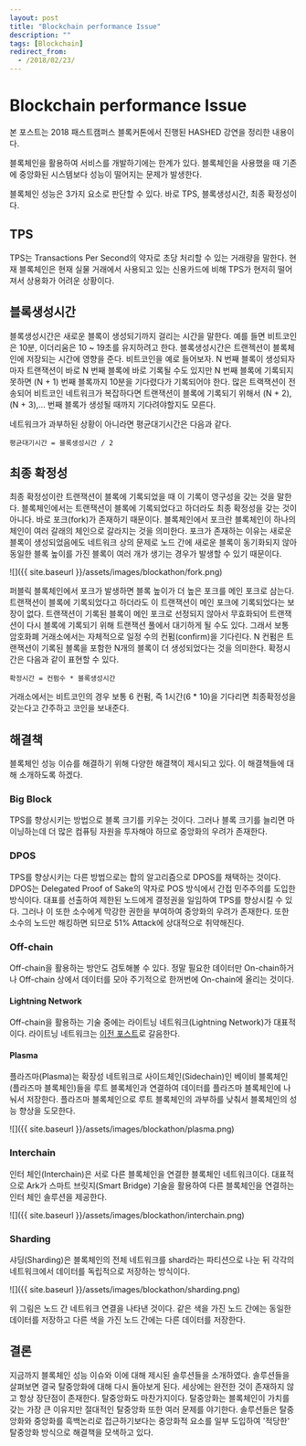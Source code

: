 ```yaml
---
layout: post
title: "Blockchain performance Issue"
description: ""
tags: [Blockchain]
redirect_from:
  - /2018/02/23/
---
```


# Blockchain performance Issue

본 포스트는 2018 패스트캠퍼스 블록커톤에서 진행된 HASHED 강연을 정리한 내용이다.

블록체인을 활용하여 서비스를 개발하기에는 한계가 있다. 블록체인을 사용했을 때 기존에 중앙화된 시스템보다 성능이 떨어지는 문제가 발생한다.

블록체인 성능은 3가지 요소로 판단할 수 있다. 바로 TPS, 블록생성시간, 최종 확정성이다.

## TPS

TPS는 Transactions Per Second의 약자로 초당 처리할 수 있는 거래량을 말한다. 현재 블록체인은 현재 실물 거래에서 사용되고 있는 신용카드에 비해 TPS가 현저히 떨어져서 상용화가 어려운 상황이다.

## 블록생성시간

  블록생성시간은 새로운 블록이 생성되기까지 걸리는 시간을 말한다. 예를 들면 비트코인은 10분, 이더리움은 10 ~ 19초를 유지하려고 한다. 블록생성시간은 트랜젝션이 블록체인에 저장되는 시간에 영향을 준다. 비트코인을 예로 들어보자. N 번째 블록이 생성되자마자 트랜잭션이 바로 N 번째 블록에 바로 기록될 수도 있지만 N 번째 블록에 기록되지 못하면 (N + 1) 번째 블록까지 10분을 기다렸다가 기록되어야 한다. 많은 트랙잭션이 전송되어 비트코인 네트워크가 복잡하다면 트랜잭션이 블록에 기록되기 위해서 (N + 2), (N + 3),... 번째 블록가 생성될 때까지 기다려야할지도 모른다.

  네트워크가 과부하된 상황이 아니라면 평균대기시간은 다음과 같다.

  ```
  평균대기시간 = 블록생성시간 / 2
  ```

## 최종 확정성

  최종 확정성이란 트랜잭션이 블록에 기록되었을 때 이 기록이 영구성을 갖는 것을 말한다. 블록체인에서는 트랜잭션이 블록에 기록되었다고 하더라도 최종 확정성을 갖는 것이 아니다. 바로 포크(fork)가 존재하기 때문이다. 블록체인에서 포크란 블록체인이 하나의 체인이 여러 갈래의 체인으로 갈라지는 것을 의미한다. 포크가 존재하는 이유는 새로운 블록이 생성되었음에도 네트워크 상의 문제로 노드 간에 새로운 블록이 동기화되지 않아 동일한 블록 높이를 가진 블록이 여러 개가 생기는 경우가 발생할 수 있기 때문이다.

  ![]({{ site.baseurl }}/assets/images/blockathon/fork.png)

  퍼블릭 블록체인에서 포크가 발생하면 블록 높이가 더 높은 포크를 메인 포크로 삼는다. 트랜잭션이 블록에 기록되었다고 하더라도 이 트랜잭션이 메인 포크에 기록되었다는 보장이 없다. 트랜잭션이 기록된 블록이 메인 포크로 선정되지 않아서 무효화되어 트랜잭션이 다시 블록에 기록되기 위해 트랜잭션 풀에서 대기하게 될 수도 있다. 그래서 보통 암호화폐 거래소에서는 자체적으로 일정 수의 컨펌(confirm)을 기다린다. N 컨펌은 트랜잭션이 기록된 블록을 포함한 N개의 블록이 더 생성되었다는 것을 의미한다. 확정시간은 다음과 같이 표현할 수 있다.

  ```
  확정시간 = 컨펌수 * 블록생성시간
  ```

  거래소에서는 비트코인의 경우 보통 6 컨펌, 즉 1시간(6 * 10)을 기다리면 최종확정성을 갖는다고 간주하고 코인을 보내준다.

## 해결책

  블록체인 성능 이슈를 해결하기 위해 다양한 해결책이 제시되고 있다. 이 해결책들에 대해 소개하도록 하겠다.

### Big Block

  TPS를 향상시키는 방법으로 블록 크기를 키우는 것이다. 그러나 블록 크기를 늘리면 마이닝하는데 더 많은 컴퓨팅 자원을 투자해야 하므로 중앙화의 우려가 존재한다.

### DPOS

  TPS를 향상시키는 다른 방법으로는 합의 알고리즘으로 DPOS를 채택하는 것이다. DPOS는 Delegated Proof of Sake의 약자로 POS 방식에서 간접 민주주의를 도입한 방식이다. 대표를 선출하여 제한된 노드에게 결정권을 일임하여 TPS를 향상시킬 수 있다. 그러나 이 또한 소수에게 막강한 권한을 부여하여 중앙화의 우려가 존재한다. 또한 소수의 노드만 해킹하면 되므로 51% Attack에 상대적으로 취약해진다.

### Off-chain

  Off-chain을 활용하는 방안도 검토해볼 수 있다. 정말 필요한 데이터만 On-chain하거나 Off-chain 상에서 데이터를 모아 주기적으로 한꺼번에 On-chain에 올리는 것이다.

#### Lightning Network

  Off-chain을 활용하는 기술 중에는 라이트닝 네트워크(Lightning Network)가 대표적이다. 라이트닝 네트워크는 [이전 포스트](https://qpakzk.github.io/software-notes/2018/02/12/Ligthning-Network/)로 갈음한다.

#### Plasma

  플라즈마(Plasma)는 확장성 네트워크로 사이드체인(Sidechain)인 베이비 블록체인(플라즈마 블록체인)들을 루트 블록체인과 연결하여 데이터를 플라즈마 블록체인에 나눠서 저장한다. 플라즈마 블록체인으로 루트 블록체인의 과부하를 낮춰서 블록체인의 성능 향상을 도모한다.

  ![]({{ site.baseurl }}/assets/images/blockathon/plasma.png)

### Interchain

  인터 체인(Interchain)은 서로 다른 블록체인을 연결한 블록체인 네트워크이다. 대표적으로 Ark가 스마트 브릿지(Smart Bridge) 기술을 활용하여 다른 블록체인을 연결하는 인터 체인 솔루션을 제공한다.

  ![]({{ site.baseurl }}/assets/images/blockathon/interchain.png)

### Sharding

  샤딩(Sharding)은 블록체인의 전체 네트워크를 shard라는 파티션으로 나눈 뒤 각각의 네트워크에서 데이터를 독립적으로 저장하는 방식이다.

  ![]({{ site.baseurl }}/assets/images/blockathon/sharding.png)

  위 그림은 노드 간 네트워크 연결을 나타낸 것이다. 같은 색을 가진 노드 간에는 동일한 데이터를 저장하고 다른 색을 가진 노드 간에는 다른 데이터를 저장한다.

## 결론

  지금까지 블록체인 성능 이슈와 이에 대해 제시된 솔루션들을 소개하였다. 솔루션들을 살펴보면 결국 탈중앙화에 대해 다시 돌아보게 된다. 세상에는 완전한 것이 존재하지 않고 항상 장단점이 존재한다. 탈중앙화도 마찬가지이다. 탈중앙화는 블록체인이 가치를 갖는 가장 큰 이유지만 절대적인 탈중앙화 또한 여러 문제를 야기한다. 솔루션들은 탈중앙화와 중앙화를 흑백논리로 접근하기보다는 중앙화적 요소를 일부 도입하여 '적당한' 탈중앙화 방식으로 해결책을 모색하고 있다.
